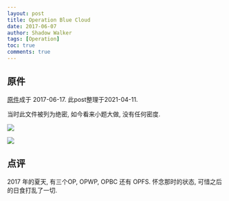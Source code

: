 ```yaml
---
layout: post
title: Operation Blue Cloud
date: 2017-06-07
author: Shadow Walker
tags: [Operation]
toc: true
comments: true
---
```


## 原件

[原件](https://drive.google.com/file/d/14goqp8zabYEgIpOqYLVxjJhdAJNrRjyg/view?usp=sharing)成于 2017-06-17.  此post整理于2021-04-11. 

当时此文件被列为绝密, 如今看来小题大做, 没有任何密度. 

![](https://lh3.googleusercontent.com/pw/ACtC-3ct0PVIRIxSMPK75sMOkRjwcOrjMs01p-idpXSsbMgZYWmRj4UdTfh6zxFUOb0BmCrdkuPOzM99ue5UbeifyQVrYxP9x6SYVzsFci6FsnJacHVv7gO8frRjy0TVmjkFUmO_xhNIJBfn2hCeSanJKt9i2g=w1215-h912-no?authuser=0)

![](https://lh3.googleusercontent.com/pw/ACtC-3fnuSqz0XvY6DjokM0kKszzD0rghfA4EoBXP73zucQwHiu1IWBmy725WK39yqkWuyN6tVQz-k6Ma31aKgM5C0H-UPOJyFl7mhtCdi1nFAHdmmo9w9Q6Wr8ahoZlYkM544jlQcLdQJv6KqojfXVTKjKsLg=w684-h911-no?authuser=0)


## 点评

2017 年的夏天, 有三个OP, OPWP, OPBC 还有 OPFS.  怀念那时的状态, 可惜之后的日食打乱了一切. 

